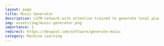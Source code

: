 ```yaml
---
layout: page
title: Music Generator
description: LSTM network with attention trained to generate tonal piano music
img: assets/img/music-generator.png
importance: 1
redirect: https://devpost.com/software/generate-music
category: Machine Learning
---
```


